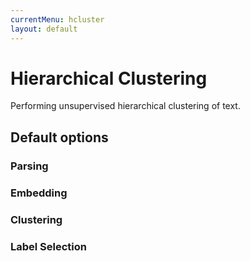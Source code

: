 ```yaml
---
currentMenu: hcluster
layout: default
---
```


# Hierarchical Clustering

Performing unsupervised hierarchical clustering of text.

## Default options

### Parsing

### Embedding

### Clustering

### Label Selection
